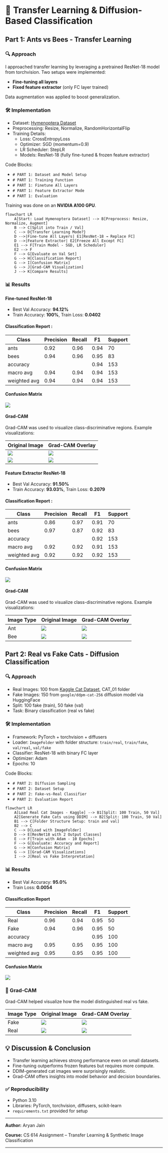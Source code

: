 # 🧠 Transfer Learning & Diffusion-Based Classification

## Part 1: Ants vs Bees - Transfer Learning

### 🔍 Approach
I approached transfer learning by leveraging a pretrained ResNet-18 model from torchvision. Two setups were implemented:

- **Fine-tuning all layers**
- **Fixed feature extractor** (only FC layer trained)

Data augmentation was applied to boost generalization.

### 🛠️ Implementation
- Dataset: [Hymenoptera Dataset](https://download.pytorch.org/tutorial/hymenoptera_data.zip)
- Preprocessing: Resize, Normalize, RandomHorizontalFlip
- Training Details:
  - Loss: CrossEntropyLoss
  - Optimizer: SGD (momentum=0.9)
  - LR Scheduler: StepLR
  - Models: ResNet-18 (fully fine-tuned & frozen feature extractor)

Code Blocks:
- `# PART 1: Dataset and Model Setup`
- `# PART 1: Training Function`
- `# PART 1: Finetune All Layers`
- `# PART 1: Feature Extractor Mode`
- `# PART 1: Evaluation`

Training was done on an **NVIDIA A100 GPU**.

```mermaid
flowchart LR
    A[Start: Load Hymenoptera Dataset] --> B[Preprocess: Resize, Normalize, Augment]
    B --> C[Split into Train / Val]
    C --> D{Transfer Learning Mode?}
    D -->|Fine-tune All Layers| E1[ResNet-18 → Replace FC]
    D -->|Feature Extractor| E2[Freeze All Except FC]
    E1 --> F[Train Model - SGD, LR Scheduler]
    E2 --> F
    F --> G[Evaluate on Val Set]
    G --> H[Classification Report]
    G --> I[Confusion Matrix]
    G --> J[Grad-CAM Visualization]
    J --> K[Compare Results]
```


### 📊 Results
#### Fine-tuned ResNet-18
- Best Val Accuracy: **94.12%**
- Train Accuracy: **100%**, Train Loss: **0.0402**

#### Classification Report : 

| Class | Precision | Recall | F1 | Support |
|-------|-----------|--------|----|---------|
| ants  | 0.92      | 0.96   | 0.94 | 70 |
| bees  | 0.94      | 0.96   | 0.95 | 83 |
| accuracy  |     |    | 0.94 | 153 |
| macro avg  | 0.94      | 0.94   | 0.94 | 153 |
| weighted avg  | 0.94      | 0.94   | 0.94 | 153 |

#### Confusion Matrix
![](images/part1_confusion_matrix_1.png)

#### Grad-CAM
Grad-CAM was used to visualize class-discriminative regions. Example visualizations:

| Original Image | Grad-CAM Overlay |
|----------------|------------------|
| ![](images/model_ft/ants_orig.jpg) | ![](images/model_ft/ants_overlay.png) | 
| ![](images/model_ft/bees_orig.jpg) | ![](images/model_ft/bees_overlay.png) |

#### Feature Extractor ResNet-18
- Best Val Accuracy: **91.50%**
- Train Accuracy: **93.03%**, Train Loss: **0.2079**

#### Classification Report : 

| Class | Precision | Recall | F1 | Support |
|-------|-----------|--------|----|---------|
| ants  | 0.86      | 0.97   | 0.91 | 70 |
| bees  | 0.97      | 0.87   | 0.92 | 83 |
| accuracy  |     |    | 0.92 | 153 |
| macro avg  | 0.92      | 0.92   | 0.91 | 153 |
| weighted avg  | 0.92      | 0.92   | 0.92 | 153 |

#### Confusion Matrix
![](images/part1_confusion_matrix_2.png)

#### Grad-CAM
Grad-CAM was used to visualize class-discriminative regions. Example visualizations:

| Image Type | Original Image | Grad-CAM Overlay |
|----------------|----------------|------------------|
| Ant | ![](images/model_conv/ants_orig.jpg) | ![](images/model_conv/ants_overlay.png) | 
| Bee | ![](images/model_conv/bees_orig.jpg) | ![](images/model_conv/bees_overlay.png) |

## Part 2: Real vs Fake Cats - Diffusion Classification

### 🔍 Approach
- Real Images: 100 from [Kaggle Cat Dataset](https://www.kaggle.com/datasets/crawford/cat-dataset), CAT_01 folder
- Fake Images: 150 from `google/ddpm-cat-256` diffusion model via HuggingFace
- Split: 100 fake (train), 50 fake (val)
- Task: Binary classification (real vs fake)

### 🛠️ Implementation
- Framework: PyTorch + torchvision + diffusers
- Loader: `ImageFolder` with folder structure: `train/real`, `train/fake`, `val/real`, `val/fake`
- Classifier: ResNet-18 with binary FC layer
- Optimizer: Adam
- Epochs: 10

Code Blocks:
- `# PART 2: Diffusion Sampling`
- `# PART 2: Dataset Setup`
- `# PART 2: Fake-vs-Real Classifier`
- `# PART 2: Evaluation Report`

```mermaid
flowchart LR
    A[Load Real Cat Images - Kaggle] --> B1[Split: 100 Train, 50 Val]
    A2[Generate Fake Cats using DDIM] --> B2[Split: 100 Train, 50 Val]
    B1 --> C[Folder Structure Setup: train and val]
    B2 --> C
    C --> D[Load with ImageFolder]
    D --> E[ResNet18 with 2 Output Classes]
    E --> F[Train with Adam - 10 Epochs]
    F --> G[Evaluate: Accuracy and Report]
    G --> H[Confusion Matrix]
    G --> I[Grad-CAM Visualizations]
    I --> J[Real vs Fake Interpretation]
```


### 📊 Results
- Best Val Accuracy: **95.0%**
- Train Loss: **0.0054**

#### Classification Report
| Class | Precision | Recall | F1 | Support |
|-------|-----------|--------|----|---------|
| Real  | 0.96      | 0.94   | 0.95 | 50 |
| Fake  | 0.94      | 0.96   | 0.95 | 50 |
| accuracy  |     |    | 0.95 | 100 |
| macro avg  | 0.95      | 0.95   | 0.95 | 100 |
| weighted avg  | 0.95      | 0.95   | 0.95 | 100 |

#### Confusion Matrix
![](images/part2_confusion_matrix.png)

### 📌 Grad-CAM
Grad-CAM helped visualize how the model distinguished real vs fake.

| Image Type | Original Image | Grad-CAM Overlay |
|----------------|----------------|------------------|
| Fake | ![](images/fakecat_orig.png) | ![](images/fakecat_overlay.png) | 
| Real | ![](images/realcat_orig.png) | ![](images/realcat_overlay.png) | 

## 💡 Discussion & Conclusion
- Transfer learning achieves strong performance even on small datasets.
- Fine-tuning outperforms frozen features but requires more compute.
- DDIM-generated cat images were surprisingly realistic.
- Grad-CAM offers insights into model behavior and decision boundaries.

### ✅ Reproducibility
- Python 3.10
- Libraries: PyTorch, torchvision, diffusers, scikit-learn
- `requirements.txt` provided for setup

---

**Author:** Aryan Jain

**Course:** CS 614 Assignment – Transfer Learning & Synthetic Image Classification

---
